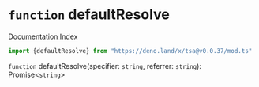 # `function` defaultResolve

[Documentation Index](../README.md)

```ts
import {defaultResolve} from "https://deno.land/x/tsa@v0.0.37/mod.ts"
```

`function` defaultResolve(specifier: `string`, referrer: `string`): Promise\<`string`>

